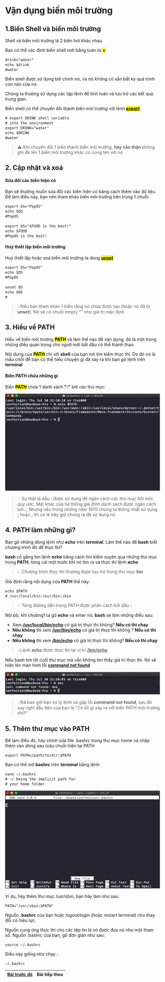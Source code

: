 # Vận dụng biến môi trường

## 1.Biến Shell và biến môi trường

Shell và biến môi trường là 2 biến hơi khác nhau

Bạn có thể xác định biến shell mới bằng toán tử **<mark>=</mark>**

```shell
drink="water"
echo $drink
#water
```

Biến shell được sử dụng bởi chính nó, và  nó không có sẵn bất kỳ quá trình con nào của nó.

Chúng ta thường sử dụng các tập lệnh để tính toán và lưu trữ các kết quả trung gian.

Biến shell có thể chuyển đổi thành biến môi trường với lệnh **<mark><u>export</u></mark>**:

```shell
# export DRINK shell variable
# into the environment
export DRINK="water"
echo $DRINK
#water
```

> ⚠️ Khi chuyển đổi 1 biến thành biến môi trường, **hãy cẩn thận** không ghi đè lên 1 biến môi trường khác có cùng tên với nó

## 2. Cập nhật và xoá

#### Sửa đổi các biến hiện có

Bạn sẽ thường muốn sửa đổi các biến hiện có bằng cách thêm vào dữ liệu. Để làm điều này, bạn nên tham khảo biến môi trường bên trong 1 chuỗi: 

```shell
export OS="PopOS"
echo $OS
#PopOS

export OS="$FOOD is the best!"
echo $FOOD
#PopOS is the best!
```

#### Huỷ thiết lập biến môi trường

Huỷ thiết lập hoặc xoá biến môi trường ta dùng **<mark><u>unset</u></mark>**

```shell
export OS="PopOS"
echo $OS
#PopOS

unset OS
echo $OS
#
```

> 💡Nếu bạn tham khảo 1 biến rằng nó chưa được tạo (hoặc nó đã bị **unset**). Nó sẽ có chuỗi empty "" như giá trị mặc định

## 3. Hiểu vể PATH

Hiểu về biến môi trường **<mark>PATH</mark>** và làm thế nào để vận dụng, đó là một trong những điều quan trọng cho ngườ mới bắt đầu có thể thành thạo.

Nội dung của **<mark>PATH</mark>** chỉ với **shell** của bạn nơi tìm kiếm thực thi. Do đó nó là mấu chốt để bạn có thể hiểu chuyện gì đã xảy ra khi bạn gõ lệnh trên **terminal** 

#### Biến PATH chứa những gì

Biến **<mark>PATH</mark>** chứa 1 danh sách **":"** bởi các thư mục:

<img src="https://raw.githubusercontent.com/Zenfection/Image/master/2020/07/30-21-20-24-A%CC%89nh%20chu%CC%A3p%20Ma%CC%80n%20hi%CC%80nh%202020-07-30%20lu%CC%81c%2021.20.20.png" title="" alt="Ảnh chụp Màn hình 2020-07-30 lúc 21.20.20.png" width="522">

> 💡 Sự thật là dấu **:** được sử dụng để ngăn cách các thư mục bởi một *quy ước*. Mặt khác của hệ thống giả định danh sách được ngăn cách bởi **:**, Nhưng nếu trong những năm 1970 chúng ta thống nhất sử dụng **;** hoặc **,** thì có lẽ bây giờ chúng ta đã sử dụng nó

## 4. PATH làm những gì?

Bạn gõ những dòng lệnh như **echo** trên **terminal**. Làm thế nào để **bash** biết chương trình đó để thực thi?

**bash** cố gắng tìm lệnh **echo** bằng cách tìm kiếm xuyên qua những thư mục trong **PATH**, từng cái một trước khi nó tìm ra và thực thi lệnh **echo**

> 💡 Chương trình thực thi thường được lưu trữ trong thư mục **bin**

Giả định rằng nội dụng của **PATH** thế này:

```shell
echo $PATH
# /usr/local/bin:/usr/bin:/bin
```

> 💡 Từng đường dẫn trong PATH được phân cách bởi dấu **:**

Nội bộ, khi chubng1 ta gõ **echo** và enter nó, **bash** sẽ làm những điều sau:

- Xem ***<u>/usr/local/bin/echo</u>*** có giá trị thực thi không? **Nếu có thì chạy**
- **Nếu không** thì xem **<u>/usr/bin/echo</u>** có giá trị thực thi không ? **Nếu có thì chạy**
- **Nếu không** thì xem **<u>/bin/echo</u>** có giá trị thực thi không? **Nếu có thì chạy**

> 💡Lệnh **echo** được thực thi tại vị trí **<u>/bin/echo</u>**

Nếu bash tìm tới cuối thư mục mà vẫn không tìm thấy giá trị thực thi. Nó sẽ hiện lên màn hình lỗi **<u>command not found</u>**

![Ảnh chụp Màn hình 2020-07-30 lúc 21.38.26.png](https://raw.githubusercontent.com/Zenfection/Image/master/2020/07/30-21-38-30-A%CC%89nh%20chu%CC%A3p%20Ma%CC%80n%20hi%CC%80nh%202020-07-30%20lu%CC%81c%2021.38.26.png)

> 💡Đã bao giờ bạn xử lý lệnh và gặp lỗi **command not found**, sau đó suy nghĩ đầu tiên của bạn là "Có lỗi gì xảy ra với biến PATH môi trường nhỉ?"

## 5. Thêm thư mục vào PATH

Để làm điều đó, hãy chỉnh sửa file .bashrc trong thư mục home và chắp thêm vào dòng sau (xâu chuỗi hiện tại PATH 

```shell
export PATH=/path/to/dir:$PATH
```

Bạn có thể mở **bashrc** trên **terminal** bằng lệnh:

```shell
nano ~/.bashrc
# ~/ being the implicit path for
# your home folder
```

<img src="https://raw.githubusercontent.com/Zenfection/Image/master/2020/07/30-21-46-34-A%CC%89nh%20chu%CC%A3p%20Ma%CC%80n%20hi%CC%80nh%202020-07-30%20lu%CC%81c%2021.46.30.png" title="" alt="Ảnh chụp Màn hình 2020-07-30 lúc 21.46.30.png" width="549">

Ví dụ, hãy thêm thư mục /usr/sbin, bạn hãy làm như sau:

```shell
PATH="/usr/sbin:$PATH"
```

Nguồn **.bashrc** của bạn hoặc logout/login (hoặc restart terminal) cho thay đổi có hiệu lực.

Nguồn cung ứng thực thi cho các tệp tin là nó được đưa nó như một tham số. Nguồn .bashrc của bạn, gõ đơn giản như sau:

```shell
source ~/.bashrc
```

Điều này giống như chạy :

```shell
~/.bashrc
```

| [Bài trước đó](https://github.com/Zenfection/Linux/blob/master/2.Biến%20môi%20trường.md) | Bài tiếp theo |
| ---------------------------------------------------------------------------------------- |:------------- |
